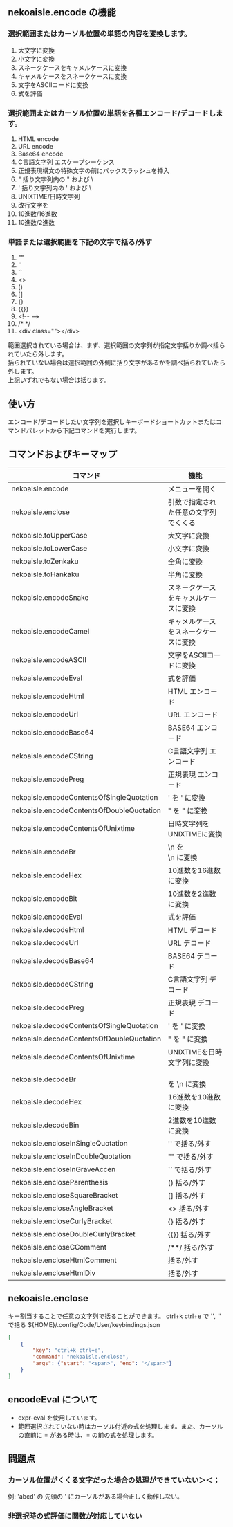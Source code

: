 ## nekoaisle.encode の機能

### 選択範囲またはカーソル位置の単語の内容を変換します。
1. 大文字に変換
1. 小文字に変換
1. スネークケースをキャメルケースに変換
1. キャメルケースをスネークケースに変換
1. 文字をASCIIコードに変換
1. 式を評価

### 選択範囲またはカーソル位置の単語を各種エンコード/デコードします。
1. HTML encode
1. URL encode
1. Base64 encode
1. C言語文字列 エスケープシーケンス
1. 正規表現構文の特殊文字の前にバックスラッシュを挿入
1. " 括り文字列内の " および \
1. ' 括り文字列内の ' および \
1. UNIXTIME/日時文字列
1. 改行文字を <br />
1. 10進数/16進数
1. 10進数/2進数

### 単語または選択範囲を下記の文字で括る/外す
1. ""
1. ''
1. ``
1. <>
1. ()
1. []
1. {}
1. {{}}
1. &lt;!-- -->
1. /* */
1. &lt;div class=""&gt;&lt;/div&gt;

範囲選択されている場合は、まず、選択範囲の文字列が指定文字括りか調べ括られていたら外します。  
括られていない場合は選択範囲の外側に括り文字があるかを調べ括られていたら外します。  
上記いずれでもない場合は括ります。

## 使い方
エンコード/デコードしたい文字列を選択しキーボードショートカットまたはコマンドパレットから下記コマンドを実行します。    

## コマンドおよびキーマップ
|                 コマンド                  |                 機能                 |
| ----------------------------------------- | ------------------------------------ |
| nekoaisle.encode                          | メニューを開く                       |
| nekoaisle.enclose                         | 引数で指定された任意の文字列でくくる |
| nekoaisle.toUpperCase                     | 大文字に変換                         |
| nekoaisle.toLowerCase                     | 小文字に変換                         |
| nekoaisle.toZenkaku                       | 全角に変換                           |
| nekoaisle.toHankaku                       | 半角に変換                           |
| nekoaisle.encodeSnake                     | スネークケースをキャメルケースに変換 |
| nekoaisle.encodeCamel                     | キャメルケースをスネークケースに変換 |
| nekoaisle.encodeASCII                     | 文字をASCIIコードに変換              |
| nekoaisle.encodeEval                      | 式を評価                             |
| nekoaisle.encodeHtml                      | HTML エンコード                      |
| nekoaisle.encodeUrl                       | URL エンコード                       |
| nekoaisle.encodeBase64                    | BASE64 エンコード                    |
| nekoaisle.encodeCString                   | C言語文字列 エンコード               |
| nekoaisle.encodePreg                      | 正規表現 エンコード                  |
| nekoaisle.encodeContentsOfSingleQuotation | ' を \' に変換                       |
| nekoaisle.encodeContentsOfDoubleQuotation | " を \" に変換                       |
| nekoaisle.encodeContentsOfUnixtime        | 日時文字列をUNIXTIMEに変換           |
| nekoaisle.encodeBr                        | \n を <br />\n に変換                |
| nekoaisle.encodeHex                       | 10進数を16進数に変換                 |
| nekoaisle.encodeBit                       | 10進数を2進数に変換                  |
| nekoaisle.encodeEval                      | 式を評価                             |
| nekoaisle.decodeHtml                      | HTML デコード                        |
| nekoaisle.decodeUrl                       | URL デコード                         |
| nekoaisle.decodeBase64                    | BASE64 デコード                      |
| nekoaisle.decodeCString                   | C言語文字列 デコード                 |
| nekoaisle.decodePreg                      | 正規表現 デコード                    |
| nekoaisle.decodeContentsOfSingleQuotation | \' を ' に変換                       |
| nekoaisle.decodeContentsOfDoubleQuotation | \" を " に変換                       |
| nekoaisle.decodeContentsOfUnixtime        | UNIXTIMEを日時文字列に変換           |
| nekoaisle.decodeBr                        | <br /> を \n に変換                  |
| nekoaisle.decodeHex                       | 16進数を10進数に変換                 |
| nekoaisle.decodeBin                       | 2進数を10進数に変換                  |
| nekoaisle.encloseInSingleQuotation        | '' で括る/外す                       |
| nekoaisle.encloseInDoubleQuotation        | "" で括る/外す                       |
| nekoaisle.encloseInGraveAccen             | `` で括る/外す                       |
| nekoaisle.encloseParenthesis              | () 括る/外す                         |
| nekoaisle.encloseSquareBracket            | [] 括る/外す                         |
| nekoaisle.encloseAngleBracket             | <> 括る/外す                         |
| nekoaisle.encloseCurlyBracket             | {} 括る/外す                         |
| nekoaisle.encloseDoubleCurlyBracket       | {{}} 括る/外す                       |
| nekoaisle.encloseCComment                 | /**/ 括る/外す                       |
| nekoaisle.encloseHtmlComment              | <!-- --> 括る/外す                   |
| nekoaisle.encloseHtmlDiv                  | <div class=""></div> 括る/外す       |

## nekoaisle.enclose
キー割当することで任意の文字列で括ることができます。
ctrl+k ctrl+e で '<span>', '</span>' で括る
 ${HOME}/.config/Code/User/keybindings.json
```json
[
	{
		"key": "ctrl+k ctrl+e",
		"command": "nekoaisle.enclose",
		"args": {"start": "<span>", "end": "</span>"}
	}
]
```

## encodeEval について

- expr-eval を使用しています。
- 範囲選択されていない時はカーソル付近の式を処理します。また、カーソルの直前に = がある時は、= の前の式を処理します。

## 問題点

### カーソル位置がくくる文字だった場合の処理ができていない＞＜；  
例: 'abcd' の 先頭の ' にカーソルがある場合正しく動作しない。

### 非選択時の式評価に関数が対応していない